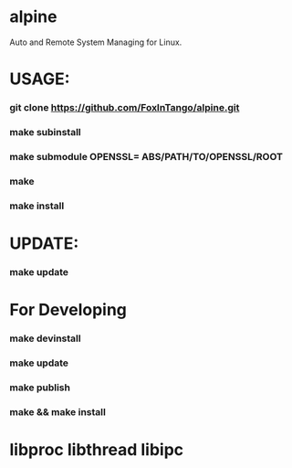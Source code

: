 # alpine
Auto and Remote System Managing for Linux.

# USAGE:
###  git clone https://github.com/FoxInTango/alpine.git
###  make subinstall
###  make submodule OPENSSL= ABS/PATH/TO/OPENSSL/ROOT
###  make 
###  make install

# UPDATE:
###  make update

# For Developing
###  make devinstall 
###  make update
###  make publish

###  make && make install

# libproc libthread libipc